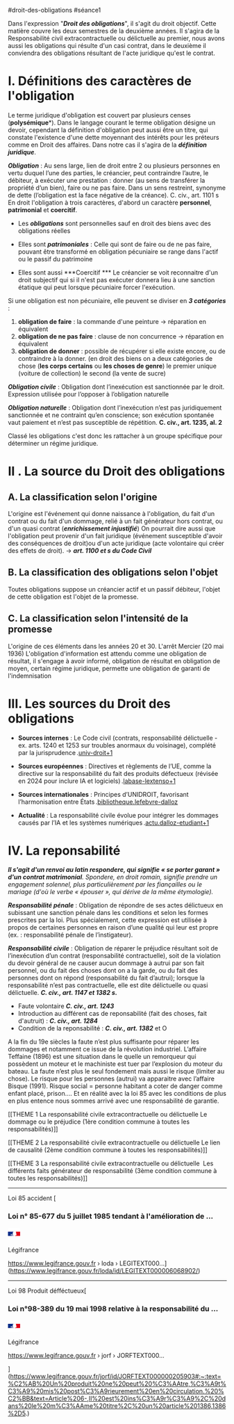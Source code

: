 #droit-des-obligations #séance1 

Dans l'expression "***Droit des obligations***", il s'agit du droit objectif. Cette matière couvre les deux semestres de la deuxième années. Il s'agira de la Responsabilité civil extracontractuelle ou délictuelle au premier, nous avons aussi les obligations qui résulte d'un casi contrat, dans le deuxième il conviendra des obligations résultant de l'acte juridique qu'est le contrat.

# I. Définitions des caractères de l'obligation
Le terme juridique d'obligation est couvert par plusieurs censes (**polysémique***). Dans le langage courant le terme obligation désigne un devoir, cependant la définition d'obligation peut aussi être un titre, qui constate l'existence d'une dette moyennant des intérêts pour les préteurs comme en Droit des affaires. 
Dans notre cas il s'agira de la ***définition juridique***.

***Obligation*** :
Au sens large, lien de droit entre 2 ou plusieurs personnes en vertu duquel l’une des parties, le créancier, peut contraindre l’autre, le débiteur, à exécuter une prestation : donner (au sens de transférer la propriété d’un bien), faire ou ne pas faire. Dans un sens restreint, synonyme de dette (l’obligation est la face négative de la créance). C. civ., art. 1101 s
En droit l'obligation à trois caractères, d'abord un caractère **personnel**, **patrimonial** et **coercitif**. 

- Les ***obligations*** sont personnelles sauf en droit des biens avec des obligations réelles

- Elles sont ***patrimoniales*** : Celle qui sont de faire ou de ne pas faire, pouvant être transformé en obligation pécuniaire se range dans l'actif ou le passif du patrimoine

- Elles sont aussi ***Coercitif *** Le créancier se voit reconnaitre d'un droit subjectif qui si il n'est pas exécuter donnera lieu à une sanction étatique qui peut lorsque pécuniaire forcer l'exécution.

Si une obligation est non pécuniaire, elle peuvent se diviser en ***3 catégories*** :
1. **obligation de faire** : la commande d'une peinture -> réparation en équivalent
2. **obligation de ne pas faire** : clause de non concurrence -> réparation en équivalent
3. **obligation de donner** : possible de récupérer si elle existe encore, ou de contraindre à la donner. (en droit des biens on a deux catégories de chose (**les corps certains** ou **les choses de genre**) le premier unique (voiture de collection) le second (la vente de sucre)

***Obligation civile*** : Obligation dont l’inexécution est sanctionnée par le droit. Expression utilisée pour l’opposer à l’obligation naturelle

***Obligation naturelle*** : Obligation dont l’inexécution n’est pas juridiquement sanctionnée et ne contraint qu’en conscience; son exécution spontanée vaut paiement et n’est pas susceptible de répétition. **C. civ., art. 1235, al. 2**

Classé les obligations c'est donc les rattacher à un groupe spécifique pour déterminer un régime juridique.

# II . La source du Droit des obligations
## A. La classification selon l'origine
L'origine est l'événement qui donne naissance à l'obligation, du fait d'un contrat ou du fait d'un dommage, relié à un fait générateur hors contrat, ou d'un quasi contrat (***enrichissement injustifié***)
 On pourrait dire aussi que l'obligation peut provenir d'un fait juridique (événement susceptible d'avoir des conséquences de droit)ou d'un acte juridique (acte volontaire qui créer des effets de droit). -> ***art. 1100 et s du Code Civil***
## B. La classification des obligations selon l'objet
Toutes obligations suppose un créancier actif et un passif débiteur, l'objet de cette obligation est l'objet de la promesse.
## C. La classification selon l'intensité de la promesse
L'origine de ces éléments dans les années 20 et 30. L'arrêt Mercier (20 mai 1936)
 L'obligation d'information est attendu comme une obligation de résultat, il s'engage à avoir informé, obligation de résultat en obligation de moyen, certain régime juridique, permette une obligation de garanti de l'indemnisation
 
# III. Les sources du Droit des obligations
- **Sources internes** : Le Code civil (contrats, responsabilité délictuelle - ex. arts. 1240 et 1253 sur troubles anormaux du voisinage), complété par la jurisprudence .[univ-droit+1](https://univ-droit.fr/unjf-cours/10617-droit-des-obligations-sources-contrat)
    
- **Sources européennes** : Directives et règlements de l’UE, comme la directive sur la responsabilité du fait des produits défectueux (révisée en 2024 pour inclure IA et logiciels) .[labase-lextenso+1](https://www.labase-lextenso.fr/revue-des-contrats/RDC202m4)
    
- **Sources internationales** : Principes d’UNIDROIT, favorisant l’harmonisation entre États .[bibliotheque.lefebvre-dalloz](https://bibliotheque.lefebvre-dalloz.fr/ouvrage/hyper-cours/droit-obligations-2025_9782247235438)
    
- **Actualité** : La responsabilité civile évolue pour intégrer les dommages causés par l’IA et les systèmes numériques .[actu.dalloz-etudiant+1](https://actu.dalloz-etudiant.fr/a-la-une/article/point-sur-la-nouvelle-directive-europeenne-ue-20242853-relative-a-la-responsabilite-du-fait-de/h/256e035c15335593d9c1bb38f7809c83.html)

# IV. La reponsabilité
***Il s'agit d'un renvoi au latin respondere, qui signifie « se porter garant » d'un contrat matrimonial**. Spondere, en droit romain, signifie prendre un engagement solennel, plus particulièrement par les fiançailles ou le mariage (d'où le verbe « épouser », qui dérive de la même étymologie).*

***Responsabilité pénale*** :
Obligation de répondre de ses actes délictueux en subissant une sanction pénale dans les conditions et selon les formes prescrites par la loi. Plus spécialement, cette expression est utilisée à propos de certaines personnes en raison d’une qualité qui leur est propre (ex. : responsabilité pénale de l’instigateur).

***Responsabilité civile*** :
Obligation de réparer le préjudice résultant soit de l’inexécution d’un contrat (responsabilité contractuelle), soit de la violation du devoir général de ne causer aucun dommage à autrui par son fait personnel, ou du fait des choses dont on a la garde, ou du fait des personnes dont on répond (responsabilité du fait d’autrui); lorsque la responsabilité n’est pas contractuelle, elle est dite délictuelle ou quasi délictuelle. ***C. civ., art. 1147 et 1382 s.***

- Faute volontaire ***C. civ., art. 1243***
- Introduction au différent cas de reponsabilité (fait des choses, fait d'autruit) : ***C. civ., art. 1284***
- Condition de la reponsabilité : ***C. civ., art. 1382*** et O

A la fin du 19e siècles la faute n’est plus suffisante pour réparer les dommages et notamment ce issue de la révolution industriel. L’affaire Teffaine (1896) est une situation dans le quelle un remorqueur qui possèdent un moteur et le machiniste est tuer par l’explosion du moteur du bateau. La faute n’est plus le seul fondement mais aussi le risque (limiter au chose). Le risque pour les personnes (autrui) va apparaitre avec l’affaire Bisque (1991). Risque social = personne habitant a coter de danger comme enfant placé, prison…. Et en réalité avec la loi 85 avec les conditions de plus en plus entence nous sommes arrivé avec une responsabilité de garantie.


[[THEME 1 La responsabilité civile extracontractuelle ou délictuelle Le dommage ou le préjudice (1ère condition commune à toutes les responsabilités)]]

[[THEME 2 La responsabilité civile extracontractuelle ou délictuelle Le lien de causalité (2ème condition commune à toutes les responsabilités)]]

[[THEME 3 La responsabilité civile extracontractuelle ou délictuelle  Les différents faits générateur de responsabilité (3ème condition commune à toutes les responsabilités)]]

---

Loi 85 accident  [

### Loi n° 85-677 du 5 juillet 1985 tendant à l'amélioration de ...

  

![](data:image/png;base64,iVBORw0KGgoAAAANSUhEUgAAABwAAAAcCAMAAABF0y+mAAAAV1BMVEX7/P3////////u8PX87+/84eMAGIHQ1ubmSVHgAAAGNYwAMIm2wdbvjZLhAAniARwAJoVGW5zl3d/mKjIcLoJ6ibaKlr04Ror2v8N2gK/a4O3teYCZn8LMfRSaAAAAFnRSTlPX5P////P//////f/////////////+BiDEiwAAAIhJREFUeAHUzLURwDAABEGZUczQf5tmptyb3vwDEL0aWvwq+lkEyUE8SlcZyA+KKZbVCtTNKm/jCUR4sUdC41lWfUTGL5E0eS6SqSXtJRIqpdJtPDPVMRKqlFWFW6JHpyUVLrF6jeUWySinOqeuDeOnh6hCMyAnoQ2uVeMU+l0/vGE7jCTxZgcAtL8Q4cLQBCUAAAAASUVORK5CYII=)

Légifrance

https://www.legifrance.gouv.fr › loda › LEGITEXT000...](https://www.legifrance.gouv.fr/loda/id/LEGITEXT000006068902/)

---
Loi 98 Produit défféctueux[

### Loi n°98-389 du 19 mai 1998 relative à la responsabilité du ...

  

![](data:image/png;base64,iVBORw0KGgoAAAANSUhEUgAAABwAAAAcCAMAAABF0y+mAAAAV1BMVEX7/P3////////u8PX87+/84eMAGIHQ1ubmSVHgAAAGNYwAMIm2wdbvjZLhAAniARwAJoVGW5zl3d/mKjIcLoJ6ibaKlr04Ror2v8N2gK/a4O3teYCZn8LMfRSaAAAAFnRSTlPX5P////P//////f/////////////+BiDEiwAAAIhJREFUeAHUzLURwDAABEGZUczQf5tmptyb3vwDEL0aWvwq+lkEyUE8SlcZyA+KKZbVCtTNKm/jCUR4sUdC41lWfUTGL5E0eS6SqSXtJRIqpdJtPDPVMRKqlFWFW6JHpyUVLrF6jeUWySinOqeuDeOnh6hCMyAnoQ2uVeMU+l0/vGE7jCTxZgcAtL8Q4cLQBCUAAAAASUVORK5CYII=)

Légifrance

https://www.legifrance.gouv.fr › jorf › JORFTEXT000...







](https://www.legifrance.gouv.fr/jorf/id/JORFTEXT000000205903#:~:text=%C2%AB%20Un%20produit%20ne%20peut%20%C3%AAtre,%C3%A9t%C3%A9%20mis%20post%C3%A9rieurement%20en%20circulation.%20%C2%BB&text=Article%206-,Il%20est%20ins%C3%A9r%C3%A9%2C%20dans%20le%20m%C3%AAme%20titre%2C%20un%20article%201386,1386%2D5.)